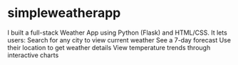 # simpleweatherapp
I built a full-stack Weather App using Python (Flask) and HTML/CSS. It lets users:  Search for any city to view current weather  See a 7-day forecast  Use their location to get weather details  View temperature trends through interactive charts
